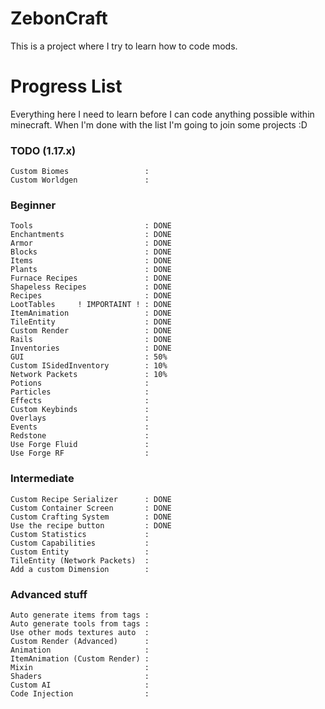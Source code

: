 # ZebonCraft

This is a project where I try to learn how to code mods.

# Progress List

Everything here I need to learn before I can code anything possible within minecraft.
When I'm done with the list I'm going to join some projects :D


### TODO (1.17.x)
```
Custom Biomes                 :
Custom Worldgen               :
```

### Beginner
```
Tools                         : DONE
Enchantments                  : DONE
Armor                         : DONE
Blocks                        : DONE
Items                         : DONE
Plants                        : DONE
Furnace Recipes               : DONE
Shapeless Recipes             : DONE
Recipes                       : DONE
LootTables     ! IMPORTAINT ! : DONE
ItemAnimation                 : DONE
TileEntity                    : DONE
Custom Render                 : DONE
Rails                         : DONE
Inventories                   : DONE
GUI                           : 50%
Custom ISidedInventory        : 10%
Network Packets               : 10%
Potions                       :
Particles                     :
Effects                       :
Custom Keybinds               :
Overlays                      :
Events                        :
Redstone                      :
Use Forge Fluid               :
Use Forge RF                  :
```

### Intermediate
```
Custom Recipe Serializer      : DONE
Custom Container Screen       : DONE
Custom Crafting System        : DONE
Use the recipe button         : DONE
Custom Statistics             :
Custom Capabilities           :
Custom Entity                 :
TileEntity (Network Packets)  :
Add a custom Dimension        :
```

### Advanced stuff
```
Auto generate items from tags :
Auto generate tools from tags :
Use other mods textures auto  :
Custom Render (Advanced)      :
Animation                     :
ItemAnimation (Custom Render) :
Mixin                         :
Shaders                       :
Custom AI                     :
Code Injection                :
```
